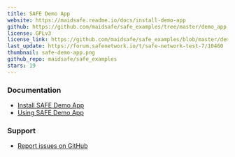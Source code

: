 ```yaml
---
title: SAFE Demo App
website: https://maidsafe.readme.io/docs/install-demo-app
github: https://github.com/maidsafe/safe_examples/tree/master/demo_app
license: GPLv3
license_link: https://github.com/maidsafe/safe_examples/blob/master/demo_app/COPYING
last_update: https://forum.safenetwork.io/t/safe-network-test-7/10460
thumbnail: safe-demo-app.png
github_repo: maidsafe/safe_examples
stars: 19
---
```


### Documentation

* [Install SAFE Demo App](https://maidsafe.readme.io/docs/install-demo-app)
* [Using SAFE Demo App](https://maidsafe.readme.io/docs/demo-app)

### Support

* [Report issues on GitHub](https://github.com/maidsafe/safe_examples/issues)
